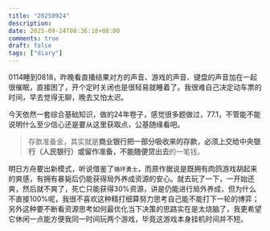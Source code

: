 ```yaml
---
title: "20250924"
description: 
date: 2025-09-24T08:36:18+08:00
comments: true
draft: false
tags: ["diary"]
---
```

0114睡到0818，昨晚看直播结果对方的声音、游戏的声音、键盘的声音加在一起很催眠，直接困了，开个定时关闭也是很轻易就睡着了。我很难自己决定动车票的时间，早去觉得无聊，晚去又怕太迟。

今天依然一套综合基础知识，做的24年卷子，感觉很多题做过，77.1，不管能不能说明什么至少信心还是要从这里获取点，公基随缘看吧。

> 存款准备金，其实就是**商业银行把一部分吸收来的存款，必须上交给中央银行（人民银行）或留作准备，不能随便贷出去**的一笔钱。

明日方舟要出新模式，听说借鉴了`循环勇士`，而原作据说是既拥有肉鸽游戏胡起来的爽感，有拥有暴毙后仍能获得局外养成资源的安心。就去玩了一下，一开始还爽，然后就不爽了，死亡只能获得30%资源，讲是仍能进行局外养成，但为什么不直接100%呢，我很不喜欢这种精打细算努力思考自己能不能打下一轮的博弈；另外这种要不断看资源思考如何最优化当下决策的思路实在是太烧脑了，我更希望它休闲一点能方便我同一时间玩两个游戏，毕竟这游戏本身挂机时间并不短。


